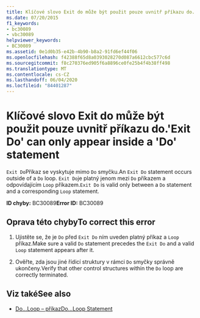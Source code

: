 ```yaml
---
title: Klíčové slovo Exit do může být použit pouze uvnitř příkazu do.
ms.date: 07/20/2015
f1_keywords:
- bc30089
- vbc30089
helpviewer_keywords:
- BC30089
ms.assetid: 0e1d0b35-e42b-4b90-b8a2-91fd6ef44f06
ms.openlocfilehash: f42388f65d8a0393028270d087a6612cbc577c6d
ms.sourcegitcommit: f8c270376ed905f6a8896ce0fe25b4f4b38ff498
ms.translationtype: MT
ms.contentlocale: cs-CZ
ms.lasthandoff: 06/04/2020
ms.locfileid: "84401287"
---
```

# <a name="exit-do-can-only-appear-inside-a-do-statement"></a><span data-ttu-id="5bbe3-102">Klíčové slovo Exit do může být použit pouze uvnitř příkazu do.</span><span class="sxs-lookup"><span data-stu-id="5bbe3-102">'Exit Do' can only appear inside a 'Do' statement</span></span>
<span data-ttu-id="5bbe3-103">`Exit Do`Příkaz se vyskytuje mimo `Do` smyčku.</span><span class="sxs-lookup"><span data-stu-id="5bbe3-103">An `Exit Do` statement occurs outside of a `Do` loop.</span></span> <span data-ttu-id="5bbe3-104">`Exit Do`je platný jenom mezi `Do` příkazem a odpovídajícím `Loop` příkazem.</span><span class="sxs-lookup"><span data-stu-id="5bbe3-104">`Exit Do` is valid only between a `Do` statement and a corresponding `Loop` statement.</span></span>  
  
 <span data-ttu-id="5bbe3-105">**ID chyby:** BC30089</span><span class="sxs-lookup"><span data-stu-id="5bbe3-105">**Error ID:** BC30089</span></span>  
  
## <a name="to-correct-this-error"></a><span data-ttu-id="5bbe3-106">Oprava této chyby</span><span class="sxs-lookup"><span data-stu-id="5bbe3-106">To correct this error</span></span>  
  
1. <span data-ttu-id="5bbe3-107">Ujistěte se, že je `Do` před `Exit Do` ním uveden platný příkaz a `Loop` příkaz.</span><span class="sxs-lookup"><span data-stu-id="5bbe3-107">Make sure a valid `Do` statement precedes the `Exit Do` and a valid `Loop` statement appears after it.</span></span>  
  
2. <span data-ttu-id="5bbe3-108">Ověřte, zda jsou jiné řídicí struktury v rámci `Do` smyčky správně ukončeny.</span><span class="sxs-lookup"><span data-stu-id="5bbe3-108">Verify that other control structures within the `Do` loop are correctly terminated.</span></span>  
  
## <a name="see-also"></a><span data-ttu-id="5bbe3-109">Viz také</span><span class="sxs-lookup"><span data-stu-id="5bbe3-109">See also</span></span>

- [<span data-ttu-id="5bbe3-110">Do...Loop – příkaz</span><span class="sxs-lookup"><span data-stu-id="5bbe3-110">Do...Loop Statement</span></span>](../language-reference/statements/do-loop-statement.md)
